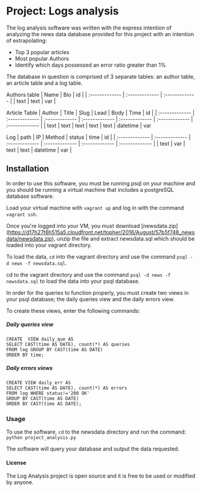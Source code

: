 # Project: Logs analysis

The log analysis software was written with the express intention of analyzing the news data database provided for this project with an intention of extrapolating:

- Top 3 popular articles
- Most popular Authors
- Identify which days possessed an error ratio greater than 1%

The database in question is comprised of 3 separate tables: an author table, an article table and a log table.

Authors table
| Name | Bio | id |
| :------------- | :------------- | :------------- |
| text | text | var |

Article Table
| Author | Title | Slug | Lead | Body | Time | id |
| :------------- | :------------- | :------------- | :------------- | :------------- | :------------- | :------------- |
| text | text | text | text | text | datetime | var

Log
| path | IP | Method | status | time | id |
| :------------- | :------------- | :------------- | :------------- | :------------- | :------------- |
| text | var | text | text | datetime | var |

## Installation

In order to use this software, you must be running psql on your machine and you should be running a virtual machine that includes a postgreSQL database software.

Load your virtual machine with `vagrant up` and log in with the command `vagrant ssh`.

Once you're logged into your VM, you must download [newsdata.zip] (https://d17h27t6h515a5.cloudfront.net/topher/2016/August/57b5f748_newsdata/newsdata.zip), unzip the file and extract newsdata.sql which should be loaded into your vagrant directory.

To load the data, `cd` into the vagrant directory and use the command `psql -d news -f newsdata.sql`.

cd to the vagrant directory and  use the command `psql -d news -f newsdata.sql` to load the data into your psql database.

In order for the queries to function properly, you must create two views in your psql database; the daily queries view and the daily errors view.

To create these views, enter the following commands:

##### Daily queries view

```
CREATE  VIEW daily_que AS
SELECT CAST(time AS DATE), count(*) AS queries
FROM log GROUP BY CAST(time AS DATE)
ORDER BY time;
```

##### Daily errors views

```
CREATE VIEW daily_err AS
SELECT CAST(time AS DATE), count(*) AS errors
FROM log WHERE status!='200 OK'
GROUP BY CAST(time AS DATE)
ORDER BY CAST(time AS DATE);
```

### Usage
To use the software, `cd` to the newsdata directory and run the command: `python project_analysis.py`

The software will query your database and output the data requested.

#### License
The Log Analysis project is open source and it is free to be used or modified by anyone.
